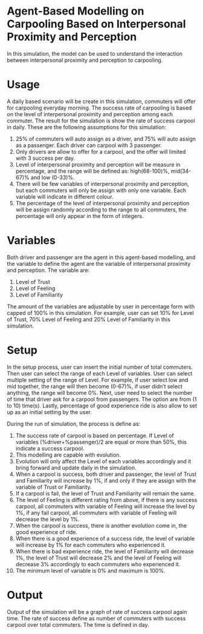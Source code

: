 # Agent-Based Modelling on Carpooling Based on Interpersonal Proximity and Perception
In this simulation, the model can be used to understand the interaction between interpersonal proximity and perception to carpooling.

# Usage
A daily based scenario will be create in this simulation, commuters will offer for carpooling everyday morning. The success rate of carpooling is based on the level of interpersonal proximity and perception among each commuter. The result for the simulation is show the rate of success carpool in daily. These are the following assumptions for this simulation:

<ol>
 <li>25% of commuters will auto assign as a driver, and 75% will auto assign as a passenger. Each driver can carpool with 3 passenger.</li>
 <li>Only drivers are allow to offer for a carpool, and the offer will limited with 3 success per day.</li>
 <li>Level of interpersonal proximity and perception will be measure in percentage, and the range will be defined as: high(68-100)%, mid(34-67)% and low (0-33)%.</li>
 <li>There will be few variables of interpersonal proximity and perception, but each commuters will only be assign with only one variable. Each variable will indicate in different colour.</li>
 <li>The percentage of the level of interpersonal proximity and perception will be assign randomly according to the range to all commuters, the percentage will only appear in the form of integers.</li>
 </ol>
 
# Variables
Both driver and passenger are the agent in this agent-based modelling, and the variable to define the agent are the variable of interpersonal proximity and perception. The variable are:
<ol>
 <li>Level of Trust</li>
 <li>Level of Feeling</li>
 <li>Level of Familiarity</li>
</ol>

The amount of the variables are adjustable by user in percentage form with capped of 100% in this simulation. For example, user can set 10% for Level of Trust, 70% Level of Feeling and 20% Level of Familiarity in this simulation.

# Setup
In the setup process, user can insert the initial number of total commuters. Then user can select the range of each Level of variables. User can select multiple setting of the range of Level. For example, if user select low and mid together, the range will then become (0-67)%, if user didn’t select anything, the range will become 0%. Next, user need to select the number of time that driver ask for a carpool from passengers. The option are from (1 to 10) time(s). Lastly, percentage of good experience ride is also allow to set up as an initial setting by the user.

During the run of simulation, the process is define as:
<ol>
 <li>The success rate of carpool is based on percentage. If Level of variables (%driver+%passenger)/2 are equal or more than 50%, this indicate a success carpool.</li>
 <li>This modelling are capable with evolution.</li>
 <li>Evolution will only affect the Level of each variables accordingly and it bring forward and update daily in the simulation.</li>
 <li>When a carpool is success, both driver and passenger, the level of Trust and Familiarity will increase by 1%, if and only if they are assign with the variable of Trust or Familiarity.</li>
 <li>If a carpool is fail, the level of Trust and Familiarity will remain the same.</li>
 <li>The level of Feeling is different rating from above, if there is any success carpool, all commuters with variable of Feeling will increase the level by 1%, if any fail carpool, all commuters with variable of Feeling will decrease the level by 1%.</li>
 <li>When the carpool is success, there is another evolution come in, the good experience of ride.</li>
 <li>When there is a good experience of a success ride, the level of variable will increase by 1% for each commuters who experienced it.</li>
 <li>When there is bad experience ride, the level of Familiarity will decrease 1%, the level of Trust will decrease 2% and the level of Feeling will decrease 3% accordingly to each commuters who experienced it.</li>
 <li>The minimum level of variable is 0% and maximum is 100%.</li>
</ol>

# Output
Output of the simulation will be a graph of rate of success carpool again time. The rate of success define as number of commuters with success carpool over total commuters. The time is defined in day.
